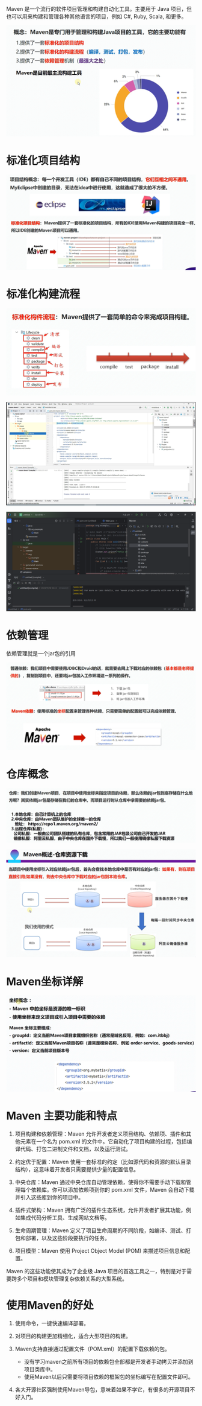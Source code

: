 Maven 是一个流行的软件项目管理和构建自动化工具。主要用于 Java 项目，但也可以用来构建和管理各种其他语言的项目，例如 C#, Ruby, Scala, 和更多。

![Alt text](images/image-5.png)

# 标准化项目结构

![Alt text](images/image-6.png)

# 标准化构建流程

![Alt text](images/image-9.png)

![Alt text](images/image-7.png)

![Alt text](images/image-8.png)

# 依赖管理

依赖管理就是一个jar包的引用

![Alt text](images/image-10.png)

# 仓库概念

![Alt text](images/image-11.png)

![Alt text](images/image-12.png)

# Maven坐标详解

![Alt text](images/image-13.png)

# Maven 主要功能和特点

1. 项目构建和依赖管理：Maven 允许开发者定义项目结构、依赖项、插件和其他元素在一个名为 pom.xml 的文件中。它自动化了项目构建的过程，包括编译代码、打包二进制文件和文档，以及运行测试。

2. 约定优于配置：Maven 使用一套标准的约定（比如源代码和资源的默认目录结构），这意味着开发者只需要提供少量的配置信息。

3. 中央仓库：Maven 通过中央仓库自动管理依赖，使得你不需要手动下载和管理每个依赖库。你可以添加依赖项到你的 pom.xml 文件，Maven 会自动下载并引入这些库到你的项目中。

4. 插件式架构：Maven 拥有广泛的插件生态系统，允许开发者扩展其功能，例如集成代码分析工具、生成网站文档等。

5. 生命周期管理：Maven 定义了项目生命周期的不同阶段，如编译、测试、打包和部署，以及这些阶段要执行的任务。

6. 项目模型：Maven 使用 Project Object Model (POM) 来描述项目信息和配置。

Maven 的这些功能使其成为了企业级 Java 项目的首选工具之一，特别是对于需要跨多个项目和模块管理复杂依赖关系的大型系统。

# 使用Maven的好处
1. 使用命令，一键快速编译部署。

2. 对项目的构建更加精细化，适合大型项目的构建。

3. Maven支持直接通过配置文件（POM.xml）的配置下载依赖的包。
    - 没有学习maven之前所有项目的依赖包全部都是开发者手动拷贝并添加到项目类库中。
    - 使用Maven以后只需要将项目依赖的框架包的坐标编写在配置文件即可。

4. 各大开源社区强制使用Maven导包，意味着如果不学它，有很多的开源项目不好入门。
